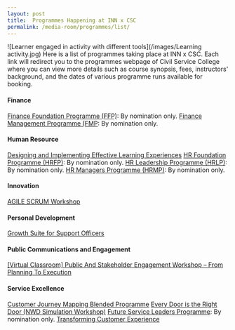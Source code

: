 ```yaml
---
layout: post
title:  Programmes Happening at INN x CSC
permalink: /media-room/programmes/list/
---
```

![Learner engaged in activity with different tools](/images/Learning activity.jpg)
Here is a list of programmes taking place at INN x CSC. Each link will redirect you to the programmes webpage of Civil Service College where you can view more details such as course synopsis, fees, instructors' background, and the dates of various programme runs available for booking.  

#### Finance
[Finance Foundation Programme (FFP)](https://www.cscollege.gov.sg/programmes/pages/display%20programme.aspx?epid=w6fh1k845rwtjhwgwadfbmap3w): By nomination only. 
[Finance Management Programme (FMP](https://www.cscollege.gov.sg/programmes/pages/display%20programme.aspx?epid=9gdfein5m6jm6gcb99cmel8phs): By nomination only. 

#### Human Resource 
[Designing and Implementing Effective Learning Experiences](https://www.cscollege.gov.sg/programmes/Pages/Display%20Programme.aspx?ePID=tw7788nmvva2m5pprtgoprnpaa)
[HR Foundation Programme (HRFP)](https://www.cscollege.gov.sg/programmes/pages/display%20programme.aspx?epid=tc4pfusclgj5gl1wu6wbud267e): By nomination only.
[HR Leadership Programme (HRLP)](https://www.cscollege.gov.sg/programmes/pages/display%20programme.aspx?epid=42a5dr1hntmmpr5sa9wfqfed7a): By nomination only. 
[HR Managers Programme (HRMP)](https://www.cscollege.gov.sg/programmes/pages/display%20programme.aspx?epid=snra8qs8n7wajcqdse66p7o8ki): By nomination only. 

#### Innovation  
[AGILE SCRUM Workshop](https://www.cscollege.gov.sg/programmes/pages/display%20programme.aspx?epid=cnrqgkn4c4ltkovraq7dp3dhji) 

#### Personal Development
[Growth Suite for Support Officers](https://www.cscollege.gov.sg/programmes/Pages/Display%20Programme.aspx?ePID=w8gq84v9rd5kpvnd3bmdabqi9w)

#### Public Communications and Engagement
[[Virtual Classroom] Public And Stakeholder Engagement Workshop – From Planning To Execution](https://www.cscollege.gov.sg/programmes/pages/display%20programme.aspx?epid=uko2t432o8istugcmqkfei22cs)

#### Service Excellence
[Customer Journey Mapping Blended Programme](https://www.cscollege.gov.sg/programmes/pages/display%20programme.aspx?epid=49ftecod5o4944ggnjnhtpivps)
[Every Door is the Right Door (NWD Simulation Workshop)](https://www.cscollege.gov.sg/programmes/pages/display%20programme.aspx?epid=iigb3n7jp3gnc17nvmhghem87e)
[Future Service Leaders Programme](https://www.cscollege.gov.sg/programmes/pages/display%20programme.aspx?epid=rk5v7vvj35aie272luc17pn14m): By nomination only. 
[Transforming Customer Experience](https://www.cscollege.gov.sg/programmes/pages/display%20programme.aspx?epid=n3g31jl2ddug1ljt8m1l4fbtow)
